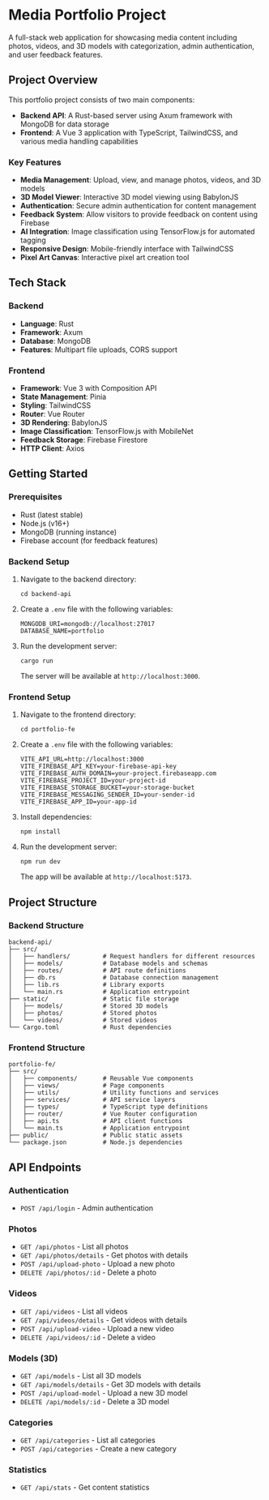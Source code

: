 # Media Portfolio Project

A full-stack web application for showcasing media content including photos, videos, and 3D models with categorization, admin authentication, and user feedback features.



## Project Overview

This portfolio project consists of two main components:

- **Backend API**: A Rust-based server using Axum framework with MongoDB for data storage
- **Frontend**: A Vue 3 application with TypeScript, TailwindCSS, and various media handling capabilities

### Key Features

- **Media Management**: Upload, view, and manage photos, videos, and 3D models
- **3D Model Viewer**: Interactive 3D model viewing using BabylonJS
- **Authentication**: Secure admin authentication for content management
- **Feedback System**: Allow visitors to provide feedback on content using Firebase
- **AI Integration**: Image classification using TensorFlow.js for automated tagging
- **Responsive Design**: Mobile-friendly interface with TailwindCSS
- **Pixel Art Canvas**: Interactive pixel art creation tool

## Tech Stack

### Backend
- **Language**: Rust
- **Framework**: Axum
- **Database**: MongoDB
- **Features**: Multipart file uploads, CORS support

### Frontend
- **Framework**: Vue 3 with Composition API
- **State Management**: Pinia
- **Styling**: TailwindCSS
- **Router**: Vue Router
- **3D Rendering**: BabylonJS
- **Image Classification**: TensorFlow.js with MobileNet
- **Feedback Storage**: Firebase Firestore
- **HTTP Client**: Axios

## Getting Started

### Prerequisites

- Rust (latest stable)
- Node.js (v16+)
- MongoDB (running instance)
- Firebase account (for feedback features)

### Backend Setup

1. Navigate to the backend directory:
   ```
   cd backend-api
   ```

2. Create a `.env` file with the following variables:
   ```
   MONGODB_URI=mongodb://localhost:27017
   DATABASE_NAME=portfolio
   ```

3. Run the development server:
   ```
   cargo run
   ```
   The server will be available at `http://localhost:3000`.

### Frontend Setup

1. Navigate to the frontend directory:
   ```
   cd portfolio-fe
   ```

2. Create a `.env` file with the following variables:
   ```
   VITE_API_URL=http://localhost:3000
   VITE_FIREBASE_API_KEY=your-firebase-api-key
   VITE_FIREBASE_AUTH_DOMAIN=your-project.firebaseapp.com
   VITE_FIREBASE_PROJECT_ID=your-project-id
   VITE_FIREBASE_STORAGE_BUCKET=your-storage-bucket
   VITE_FIREBASE_MESSAGING_SENDER_ID=your-sender-id
   VITE_FIREBASE_APP_ID=your-app-id
   ```

3. Install dependencies:
   ```
   npm install
   ```

4. Run the development server:
   ```
   npm run dev
   ```
   The app will be available at `http://localhost:5173`.

## Project Structure

### Backend Structure
```
backend-api/
├── src/
│   ├── handlers/         # Request handlers for different resources
│   ├── models/           # Database models and schemas
│   ├── routes/           # API route definitions
│   ├── db.rs             # Database connection management
│   ├── lib.rs            # Library exports
│   └── main.rs           # Application entrypoint
├── static/               # Static file storage
│   ├── models/           # Stored 3D models
│   ├── photos/           # Stored photos
│   └── videos/           # Stored videos
└── Cargo.toml            # Rust dependencies
```

### Frontend Structure
```
portfolio-fe/
├── src/
│   ├── components/       # Reusable Vue components
│   ├── views/            # Page components
│   ├── utils/            # Utility functions and services
│   ├── services/         # API service layers
│   ├── types/            # TypeScript type definitions
│   ├── router/           # Vue Router configuration
│   ├── api.ts            # API client functions
│   └── main.ts           # Application entrypoint
├── public/               # Public static assets
└── package.json          # Node.js dependencies
```

## API Endpoints

### Authentication
- `POST /api/login` - Admin authentication

### Photos
- `GET /api/photos` - List all photos
- `GET /api/photos/details` - Get photos with details
- `POST /api/upload-photo` - Upload a new photo
- `DELETE /api/photos/:id` - Delete a photo

### Videos
- `GET /api/videos` - List all videos
- `GET /api/videos/details` - Get videos with details
- `POST /api/upload-video` - Upload a new video
- `DELETE /api/videos/:id` - Delete a video

### Models (3D)
- `GET /api/models` - List all 3D models
- `GET /api/models/details` - Get 3D models with details
- `POST /api/upload-model` - Upload a new 3D model
- `DELETE /api/models/:id` - Delete a 3D model

### Categories
- `GET /api/categories` - List all categories
- `POST /api/categories` - Create a new category

### Statistics
- `GET /api/stats` - Get content statistics



